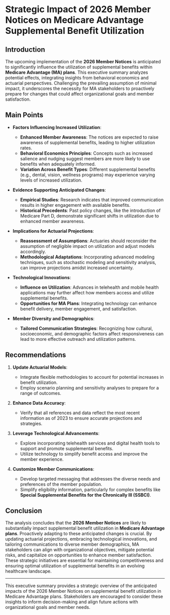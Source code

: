 # Strategic Impact of 2026 Member Notices on Medicare Advantage Supplemental Benefit Utilization

## Introduction

The upcoming implementation of the **2026 Member Notices** is anticipated to significantly influence the utilization of supplemental benefits within **Medicare Advantage (MA) plans**. This executive summary analyzes potential effects, integrating insights from behavioral economics and actuarial perspectives. Challenging the prevailing assumption of minimal impact, it underscores the necessity for MA stakeholders to proactively prepare for changes that could affect organizational goals and member satisfaction.

## Main Points

- **Factors Influencing Increased Utilization**:
  - **Enhanced Member Awareness**: The notices are expected to raise awareness of supplemental benefits, leading to higher utilization rates.
  - **Behavioral Economics Principles**: Concepts such as increased salience and nudging suggest members are more likely to use benefits when adequately informed.
  - **Variation Across Benefit Types**: Different supplemental benefits (e.g., dental, vision, wellness programs) may experience varying levels of increased utilization.

- **Evidence Supporting Anticipated Changes**:
  - **Empirical Studies**: Research indicates that improved communication results in higher engagement with available benefits.
  - **Historical Precedents**: Past policy changes, like the introduction of Medicare Part D, demonstrate significant shifts in utilization due to enhanced member awareness.

- **Implications for Actuarial Projections**:
  - **Reassessment of Assumptions**: Actuaries should reconsider the assumption of negligible impact on utilization and adjust models accordingly.
  - **Methodological Adaptations**: Incorporating advanced modeling techniques, such as stochastic modeling and sensitivity analysis, can improve projections amidst increased uncertainty.

- **Technological Innovations**:
  - **Influence on Utilization**: Advances in telehealth and mobile health applications may further affect how members access and utilize supplemental benefits.
  - **Opportunities for MA Plans**: Integrating technology can enhance benefit delivery, member engagement, and satisfaction.

- **Member Diversity and Demographics**:
  - **Tailored Communication Strategies**: Recognizing how cultural, socioeconomic, and demographic factors affect responsiveness can lead to more effective outreach and utilization patterns.

## Recommendations

1. **Update Actuarial Models**:
   - Integrate flexible methodologies to account for potential increases in benefit utilization.
   - Employ scenario planning and sensitivity analyses to prepare for a range of outcomes.

2. **Enhance Data Accuracy**:
   - Verify that all references and data reflect the most recent information as of 2023 to ensure accurate projections and strategies.

3. **Leverage Technological Advancements**:
   - Explore incorporating telehealth services and digital health tools to support and promote supplemental benefits.
   - Utilize technology to simplify benefit access and improve the member experience.

4. **Customize Member Communications**:
   - Develop targeted messaging that addresses the diverse needs and preferences of the member population.
   - Simplify eligibility information, particularly for complex benefits like **Special Supplemental Benefits for the Chronically Ill (SSBCI)**.

## Conclusion

The analysis concludes that the **2026 Member Notices** are likely to substantially impact supplemental benefit utilization in **Medicare Advantage plans**. Proactively adapting to these anticipated changes is crucial. By updating actuarial projections, embracing technological innovations, and tailoring communications to diverse member demographics, MA stakeholders can align with organizational objectives, mitigate potential risks, and capitalize on opportunities to enhance member satisfaction. These strategic initiatives are essential for maintaining competitiveness and ensuring optimal utilization of supplemental benefits in an evolving healthcare landscape.

---

This executive summary provides a strategic overview of the anticipated impacts of the 2026 Member Notices on supplemental benefit utilization in Medicare Advantage plans. Stakeholders are encouraged to consider these insights to inform decision-making and align future actions with organizational goals and member needs.